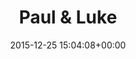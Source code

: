 ---
title:		"Paul & Luke"
type:		"photos"
mediatype:		"upload"
location:		"Howth, Ireland"
date:		"2015-12-25 15:04:08+00:00"
album:		"people"
filename:		"paul-and-luke.md"
series:		"family"
cl_public_id:		"people/paul-and-luke"
cl_version:		1497005511
format:		"tiff"
bytes:		1695292
width:		886
height:		1440
colours:
- "#262626"
- "#818181"
- "#D6D5D5"
- "#CBCBCA"
exposure_mode:		"Auto"
program:		"Aperture-priority AE"
aperture:		"2.8"
focal_length:		"48.0 mm"
iso:		"1250"
shutter_speed:		"1/200"
metering:		"Multi-segment"
flash:		"Off, Did not fire"
white_balance:		"Custom"
colour_temp:		"5450"
has_crop:		"false"
orientation:		"Horizontal (normal)"
camera_model:		"NIKON D800"
lens_info:		"24-70mm f/2.8"
artist:		"No artist info"
x_resolution:		"300"
y_resolution:		"300"
---